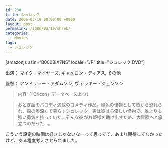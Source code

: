 ```yaml
---
id: 230
title: シュレック
date: 2006-03-19 00:00:00 +0900
layout: post
permalink: /2006/03/19/shrek/
categories:
  - Movies
tags:
  - シュレック
---
```

[amazonjs asin=&#8221;B000BIX7NS&#8221; locale=&#8221;JP&#8221; title=&#8221;シュレック DVD&#8221;]

出演： マイク・マイヤーズ, キャメロン・ディアス, その他
  
監督： アンドリュー・アダムソン, ヴィッキー・ジェンソン

<!--more-->

> 内容（「Oricon」データベースより）
  
> おとぎ話のパロディ満載のコメディ作品。緑色の怪物として皆から恐れられ、森の奥深くで暮らすシュレック。実は彼は心優しい怪物で、誰よりも強い勇気を持っていた。そんな彼がお姫様を助け出すため、大冒険へと旅立つのだった…。 

こういう設定の映画は好きじゃないなーって思ってて、あまり期待してなかったけど、ある程度考えさせられました。
